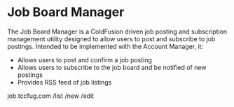 Job Board Manager
=================

The Job Board Manager is a ColdFusion driven job posting and subscription management utility designed to allow users to post and subscribe to job postings. Intended to be implemented with the Account Manager, it:

- Allows users to post and confirm a job posting
- Allows users to subscribe to the job board and be notified of new postings
- Provides RSS feed of job listings

job.tccfug.com
/list
/new
/edit
